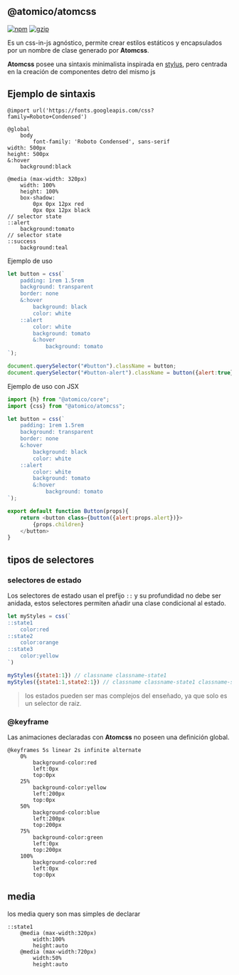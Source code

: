 ## @atomico/atomcss

[![npm](https://badgen.net/npm/v/@atomico/atomcss)](http://npmjs.com/@atomico/atomcss)
[![gzip](https://badgen.net/bundlephobia/minzip/@atomico/atomcss)](https://bundlephobia.com/result?p=@atomico/atomcss)

Es un css-in-js agnóstico, permite crear estilos estáticos y encapsulados por un nombre de clase generado por **Atomcss**.

**Atomcss** posee una sintaxis minimalista inspirada en [stylus](http://stylus-lang.com/), pero centrada en la creación de componentes detro del mismo js

## Ejemplo de sintaxis

```stylus
@import url('https://fonts.googleapis.com/css?family=Roboto+Condensed')
    
@global
	body
		font-family: 'Roboto Condensed', sans-serif
width: 500px
height: 500px
&:hover
    background:black

@media (max-width: 320px)
	width: 100%
	height: 100%
    box-shadow: 
		0px 0px 12px red
    	0px 0px 12px black
// selector state
::alert
	background:tomato
// selector state
::success	
	background:teal	
```

Ejemplo de uso

```js
let button = css(`
	padding: 1rem 1.5rem
	background: transparent
	border: none
	&:hover
		background: black
		color: white
	::alert
		color: white
		background: tomato
		&:hover
			background: tomato
`);

document.querySelector("#button").className = button;
document.querySelector("#button-alert").className = button({alert:true});
```

Ejemplo de uso con JSX

```js
import {h} from "@atomico/core";
import {css} from "@atomico/atomcss";

let button = css(`
	padding: 1rem 1.5rem
	background: transparent
	border: none
	&:hover
		background: black
		color: white
	::alert
		color: white
		background: tomato
		&:hover
			background: tomato
`);

export default function Button(props){
    return <button class={button({alert:props.alert})}>
        {props.children}
    </button>
}
```

## tipos de selectores

### selectores de estado

Los selectores de estado usan el prefijo `::` y su profundidad no debe ser anidada, estos selectores permiten añadir una clase condicional al estado.

```js
let myStyles = css(`
::state1
	color:red
::state2
	color:orange
::state3
	color:yellow
`)

myStyles({state1:1}) // classname classname-state1
myStyles({state1:1,state2:1}) // classname classname-state1 classname-state2
```

>  los estados pueden ser mas complejos del enseñado, ya que solo es un selector de raiz.

### @keyframe

Las animaciones declaradas con **Atomcss** no poseen una definición global.

```stylus
@keyframes 5s linear 2s infinite alternate
	0%
		background-color:red
		left:0px
		top:0px
  	25%
		background-color:yellow
		left:200px
		top:0px
  	50%
  		background-color:blue
  		left:200px
  		top:200px
  	75%
  		background-color:green 
		left:0px
		top:200px
  	100% 
  		background-color:red
  		left:0px
  		top:0px
```

## media

los media query son mas simples de declarar 

```stylus
::state1
    @media (max-width:320px)
        width:100%
        height:auto
	@media (max-width:720px)
        width:50%
        height:auto     
```


